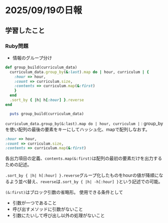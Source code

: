 # 2025/09/19の日報
## 学習したこと
### Ruby問題
* 情報のグループ分け

```ruby
def group_build(curriculum_data)
  curriculum_data.group_by(&:last).map do | hour, curriculum | {
    :hour => hour,
    :count => curriculum.size,
    :contents => curriculum.map(&:first)
    }
  end
  .sort_by { |h| h[:hour] }.reverse
end

  puts group_build(curriculum_data)
```
`curriculum_data.group_by(&:last).map do | hour, curriculum |` : group_byを使い配列の最後の要素をキーにしてハッシュ化、mapで配列しなおす。

```ruby
:hour => hour,
:count => curriculum.size,
:contents => curriculum.map(&:first)
```
各出力項目の定義、`contents.map(&:first)`は配列の最初の要素だけを出力するための記述。  

`.sort_by { |h| h[:hour] }.reverse`グループ化したものをhourの値が降順になるよう並べ替え、`reverse`は`.sort_by { |h| -h[:hour] }`という記述での可能。

`(&:first)`はブロック引数の省略形。
使用できる条件として
* 引数が一つであること
* 呼び出すメソッドに引数がないこと
* 引数にたいして呼び出し以外の処理がないこと